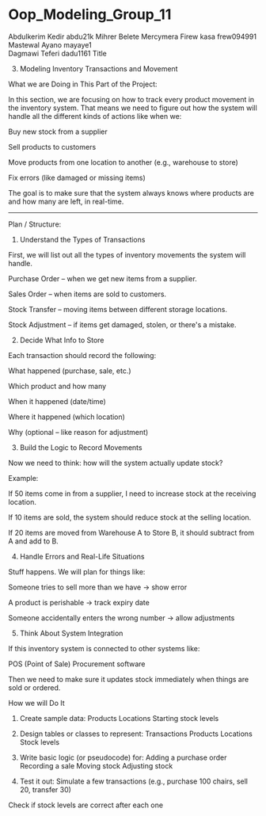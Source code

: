 # Oop_Modeling_Group_11
 Abdulkerim Kedir abdu21k
 Mihrer Belete  Mercymera
Firew kasa   frew094991
Mastewal Ayano   mayaye1   
Dagmawi Teferi    dadu1161
Title

3. Modeling Inventory Transactions and Movement

What we are  Doing in This Part of the Project:

In this section, we are focusing on how to track every product movement in the inventory system. That means we need to figure out how the system will handle all the different kinds of actions like when we:

Buy new stock from a supplier

Sell products to customers

Move products from one location to another (e.g., warehouse to store)

Fix errors (like damaged or missing items)


The goal is to make sure that the system always knows where products are and how many are left, in real-time.


---

Plan / Structure:

1. Understand the Types of Transactions

First, we will list out all the types of inventory movements the system will handle. 

Purchase Order – when we get new items from a supplier.

Sales Order – when items are sold to customers.

Stock Transfer – moving items between different storage locations.

Stock Adjustment – if items get damaged, stolen, or there's a mistake.


2. Decide What Info to Store

Each transaction should record the following:

What happened (purchase, sale, etc.)

Which product and how many

When it happened (date/time)

Where it happened (which location)

Why (optional – like reason for adjustment)


3. Build the Logic to Record Movements

Now we need to think: how will the system actually update stock?

Example:

If 50 items come in from a supplier, I need to increase stock at the receiving location.

If 10 items are sold, the system should reduce stock at the selling location.

If 20 items are moved from Warehouse A to Store B, it should subtract from A and add to B.


4. Handle Errors and Real-Life Situations

Stuff happens. We will  plan for things like:

Someone tries to sell more than we have → show error

A product is perishable → track expiry date

Someone accidentally enters the wrong number → allow adjustments


5. Think About System Integration

If this inventory system is connected to other systems like:

POS (Point of Sale)
Procurement software

Then we need to make sure it updates stock immediately when things are sold or ordered.

How we will Do It

1. Create sample data:
Products
Locations
Starting stock levels

2. Design tables or classes to represent:
Transactions
Products
Locations
Stock levels
3. Write basic logic (or pseudocode) for:
Adding a purchase order
Recording a sale
Moving stock
Adjusting stock
4. Test it out:
Simulate a few transactions (e.g., purchase 100 chairs, sell 20, transfer 30)

Check if stock levels are correct after each one

